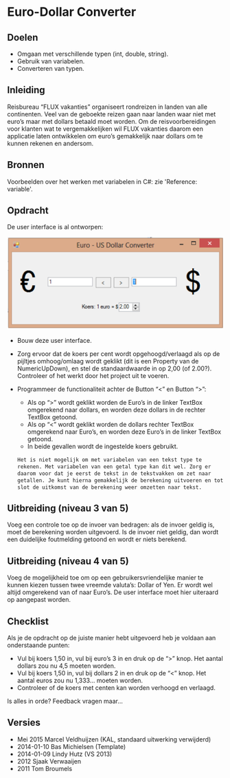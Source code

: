 # Euro-Dollar Converter

## Doelen
 + Omgaan met verschillende typen (int, double, string).
 + Gebruik van variabelen. 
 + Converteren van typen.
  
## Inleiding 
Reisbureau “FLUX vakanties” organiseert rondreizen in landen van alle continenten. Veel van de geboekte reizen gaan naar landen waar niet met euro’s maar met dollars betaald moet worden. Om de reisvoorbereidingen voor klanten wat te vergemakkelijken wil FLUX vakanties daarom een applicatie laten ontwikkelen om euro’s gemakkelijk naar dollars om te kunnen rekenen en andersom. 
 
## Bronnen
Voorbeelden over het werken met variabelen in C#: zie 'Reference: variable'. 

## Opdracht 
De user interface is al ontworpen: 

![Aangeleverd ontwerp user interface](figures/euro-dollar-conv.png)

+ Bouw deze user interface. 
+ Zorg ervoor dat de koers per cent wordt opgehoogd/verlaagd als op de pijltjes omhoog/omlaag wordt geklikt (dit is een Property van de NumericUpDown), en stel de standaardwaarde in op 2,00 (of 2.00?). Controleer of het werkt door het project uit te voeren. 
+ Programmeer de functionaliteit achter de Button “<” en Button “>”: 
	+ Als op “>” wordt geklikt worden de Euro’s in de linker TextBox omgerekend naar dollars, en worden deze dollars in de rechter TextBox getoond. 
	+ Als op “<” wordt geklikt worden de dollars rechter TextBox omgerekend naar Euro’s, en worden deze Euro’s in de linker TextBox getoond. 
	+ In beide gevallen wordt de ingestelde koers gebruikt. 
	
	```
	Het is niet mogelijk om met variabelen van een tekst type te rekenen. Met variabelen van een getal type kan dit wel. Zorg er daarom voor dat je eerst de tekst in de tekstvakken om zet naar getallen. Je kunt hierna gemakkelijk de berekening uitvoeren en tot slot de uitkomst van de berekening weer omzetten naar tekst. 
	``` 
	
## Uitbreiding (niveau 3  van 5) 

Voeg een controle toe op de invoer van bedragen: als de invoer geldig is, moet de berekening worden uitgevoerd. Is de invoer niet geldig, dan wordt een duidelijke foutmelding getoond en wordt er niets berekend.

## Uitbreiding (niveau 4 van 5) 

Voeg de mogelijkheid toe om op een gebruikersvriendelijke manier te kunnen kiezen tussen twee vreemde valuta’s: Dollar of Yen. Er wordt wel altijd omgerekend van of naar Euro’s. De user interface moet hier uiteraard op aangepast worden. 

## Checklist 
Als je de opdracht op de juiste manier hebt uitgevoerd heb je voldaan aan onderstaande punten:
+ Vul bij koers 1,50 in, vul bij euro’s 3 in en druk op de “>” knop. Het aantal dollars zou nu 4,5 moeten worden.
+ Vul bij koers 1,50 in, vul bij dollars 2 in en druk op de “<” knop. Het aantal euros zou nu 1,333… moeten worden.
+ Controleer of de koers met centen kan worden verhoogd en verlaagd. 

Is alles in orde? Feedback vragen maar... 


## Versies 
+ Mei 2015 Marcel Veldhuijzen (KAL, standaard uitwerking verwijderd) 
+ 2014-01-10 Bas Michielsen (Template) 
+ 2014-01-09 Lindy Hutz (VS 2013) 
+ 2012 Sjaak Verwaaijen 
+ 2011 Tom Broumels

